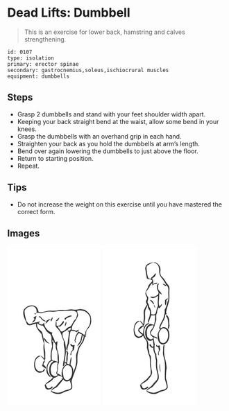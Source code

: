 # Dead Lifts: Dumbbell
> This is an exercise for lower back, hamstring and calves strengthening.

``` 
id: 0107 
type: isolation 
primary: erector spinae 
secondary: gastrocnemius,soleus,ischiocrural muscles 
equipment: dumbbells 
``` 

## Steps

 - Grasp 2 dumbbells and stand with your feet shoulder width apart.
 - Keeping your back straight bend at the waist, allow some bend in your knees.
 - Grasp the dumbbells with an overhand grip in each hand.
 - Straighten your back as you hold the dumbbells at arm’s length.
 - Bend over again lowering the dumbbells to just above the floor.
 - Return to starting position.
 - Repeat.

## Tips

 - Do not increase the weight on this exercise until you have mastered the correct form.

## Images

<svg width="216" height="275pt" viewBox="0 0 162 275" xmlns="http://www.w3.org/2000/svg"><g fill="#FFF"><path d="M0 0h162v275H0V0m28.41 110.35c-2.99 8.96 2.95 17.22 5.92 25.28 4.83 3.78 10.2-1.08 15.35-1.38.15 1.91.15 3.85.5 5.75 2.27 4.49 5.27 8.6 8.86 12.12 1.51 5.25 2.14 10.75 4.28 15.8-2.05 8.97.56 18.01.73 27.01-2.16-3.2-6-5.92-10.01-4.82-5.04 2.02-7.13 7.78-7.47 12.82-.34 5.17-.04 11.58 4.89 14.63 3.54 3.09 8.9 1.51 12.13-1.21 1.41-1.14 1.01-3.09.96-4.66-1.33 1.72-2.65 3.46-4.17 5.04-1.93-.03-3.9.3-5.79-.12-6.22-2.65-7.64-10.8-6.17-16.73.9-4.7 4.74-7.98 9.06-9.55 3.58 2.15 5.9 5.6 7.12 9.55-.54-.17-1.62-.49-2.16-.65a79.97 79.97 0 0 1-2.25 8.15c2.11 1.8 4.3 3.56 6.89 4.64-.02-3.08-2.59-5.17-4.73-7.02.77-1.79.72-4.65 3.23-4.8-.38-1.08-.76-2.17-1.13-3.24.36-.48 1.09-1.43 1.45-1.91-.67-5.04.39-10.18-.83-15.15-1.45-5.88-.4-12.06-1.91-17.94-1.35-4.52-1.27-9.42-3.37-13.71-1.89-2.43-5.03-3.63-6.64-6.33-1.93-2.34-1.51-5.56-1.85-8.38 3.08 1.66 5.98 4.4 9.76 3.94 1.65 1.71 3.23 3.53 4.25 5.69 1.9 4.18 5.56 7.23 9.39 9.58 1.21 2.6 2.38 5.33 1.8 8.27-.8 4.35.83 8.55 1.07 12.84-2.03 7.62-3.51 15.68-2.15 23.54-5.74 2.93-7.4 9.75-7.63 15.67-.81 5.66 2.38 11.62 7.5 14.13-1.7-3.78-4.81-7-5.38-11.24-1.68-6.62.85-15.02 7.72-17.56.65.46 1.31.93 1.96 1.4-4.97 2.35-6.84 8.15-7.11 13.25-.37 5.46.94 12.09 6.41 14.64-4.35 4.87-10.75 7.49-14.23 13.16.83 2.17.64 5.21 2.93 6.47 3.12 2.67 7.24.02 10.34-1.44.64-1.15.41-2.21-.71-3.18-.32.5-.94 1.5-1.26 1.99-1.3.57-2.59 1.15-3.88 1.74-.72-.19-2.17-.58-2.89-.78-.81-2.03-1.84-3.96-2.98-5.83 4.74-3.64 11.24-5.63 13.99-11.36 3.19-.48 5.92-2.24 8.26-4.37 3.06 1.23 7.5.82 7.57 5.38-.65-.08-1.96-.26-2.61-.35l1.22 1.37c-3.21 3.2-6.42 6.4-9.04 10.12-2.86 4.14-9.38 5.33-10.02 10.93 3.57 3.37 8.71 4.32 13.45 4.42 4.79.12 8.42-3.46 12.89-4.48 3.63-1.2 8.15-1.8 10.15-5.51 1.48-4.65-1.88-9.33-.46-14 2.81-9.05 6.89-17.69 9.1-26.93 1.15-4.67.14-9.49.6-14.22.23-5.41 2.02-10.59 3.83-15.64 1.89-3.39 4.55-6.29 6.36-9.73 1.31-2.92 2.15-6.03 2.83-9.15.41.13 1.22.39 1.63.51.17-3.3.14-6.64.83-9.88.91-2.78 3.52-4.42 5.01-6.84 4.37-5.6 3.8-13.39 1.97-19.85-2.03-4.32-5.97-7.46-9.86-10.07-2.58-.48-5.17-1.04-7.79-1.29-4.17.8-8.44 1.77-12.7.86-5.17-1.08-10.21 1.05-15.36.8-7.06-.81-13.97 1.92-21.05 1.31-6.18-.88-12.18 1.52-18.15 2.72-1.61.03-3.16-.54-4.74-.79-.91-3.59-2.05-7.63-5.6-9.49-6.83-4.44-15.99-.04-20.11 6.06m34.62 48.62c1.11 5.11 5.29 8.87 10.32 9.93-1.6-1.56-3.45-2.82-5.05-4.36-1.75-1.92-2.39-4.9-5.27-5.57z"/><path d="M35.3 105.94c3.75-1.56 8.65-3.27 12.18-.3 3.12 2.49 3.83 7.15 2.89 10.86 2.18-2.62 5.03-.58 7.66-.27 6.89-1.59 13.87-3.93 21.01-2.39 9.86-1.81 19.87-1.64 29.85-2.03 3.34-.64 6.85.03 9.86 1.59 3.81 2.97.91 8.08.48 11.96-4.16 2.65-5.8 7.66-8.28 11.68-1.5 3.15-5.84 2.54-7.89 5.09-2.61 2.78-5.92 5.95-10.02 5.65-1.79-2.67-3.94-5.09-5.48-7.92l.9-1.26c.34.1 1.02.3 1.35.4.24.18.71.53.95.7 2.76-2.36 5.38-4.91 7.39-7.95-.43-.8-.82-1.62-1.28-2.39-2 2.57-3.48 5.57-5.94 7.76-1.76.78-3.71 1-5.61.99-.32-2.2-.24-4.42-.22-6.63-.35-.05-1.07-.16-1.42-.22.24 3.22-1.4 7.3 1.55 9.69 4.02 3.9 7.58 8.54 8.85 14.11.61 3.22 2.56 5.93 3.61 8.98.32 3.47-.46 7.05.67 10.44 2.36 9.2.06 18.55-1.58 27.64-.49 2.02-.39 4.11-.26 6.18 2.36-1.63 2.92-4.47 2.48-7.15 1.14.91 1.99 2.12 3.14 3.02l.53.28c-7.8 3.53-9.49 13.44-8.28 21.06-2.17-2.57-5.09-4.35-8.35-5.15.93-3.74 1.75-7.55 1.36-11.43-.53-3.53 2.63-6.36 2.03-9.93-.39-4.3.21-8.71-1.06-12.9-1.25-4.82-3.05-9.72-2.53-14.77l2.4 1.2-2.1-1.43c.28-2.11.6-4.22.68-6.34-.84.38-1.67.79-2.48 1.22-2.84.51-1.75 3.2-.64 4.83.05 3.07-.25 6.34 1.42 9.09 3.45 6.37.53 13.89 2.83 20.59-2.31-.95-4.73-1.55-7.18-2.04.11-.49.31-1.47.42-1.96l-1.14 2.68c-.79-.73-2.35-2.19-3.13-2.92.12-5.66-.95-11.58 1.21-16.99 1.37-4.21.07-8.8 1.57-13-.52-.28-1.57-.86-2.09-1.15l.92-3.27c.91 2.28 2.02 4.48 3.62 6.37 1.21-6.19-4.27-10.83-5.1-16.59l1.07-1.78c-7.8-1.97-14.56-9.25-14.22-17.54-1.04 1.08-2.03 2.21-3.01 3.34-2.63.32-4.93-.59-6.77-2.46 1.03-1.01 2.05-2.03 3.03-3.09-5.98 1.91-12.24 2.66-18.12 4.86-3-.15-4.01-3.71-6.2-5.29-1.11-5.2-2.56-10.38-2.99-15.68-.33-3.66 2.78-6.16 5.46-8.04m12.03 10.29c-.43 1.69.14 2.28 1.7 1.78.44-1.67-.12-2.26-1.7-1.78m51.49 8.98c.4.94.8 1.89 1.2 2.83l2.08-2.8c3.24-1.67 6.53-3.24 10.02-4.32-4.9-2.39-9.29 1.99-13.3 4.29m-44.65-2.17l2.74.4c2.34 3.7 5.51 7.19 10.32 7.02-2.57-2.07-5.81-3.35-7.86-6.03-.95-.96-1.61-2.3-2.85-2.91-1.2-.59-1.66.88-2.35 1.52m-8.96.68c.5.64 1.52 1.91 2.03 2.55-1.5 2.12-3.12 4.16-4.51 6.35 5.76-1.02 6.5-7.18 7.72-11.8-1.78.9-3.53 1.87-5.24 2.9m32.73-1.05c-.8 1.44-1.52 2.92-2.23 4.41-2.59-1.54-4.94.57-7.2 1.64a21.58 21.58 0 0 0-2.5 5.27c3.84-1.31 4.94-6.04 9.05-6.98l.32 3.73c1.96-2.16 3.46-5.12 2.56-8.07m5.41 7.53c3.7.22 5.9-3.29 6.66-6.45-2.66 1.65-4.66 4.09-6.66 6.45m18.5.47c-1.27 2.65-2.83 5.46-1.9 8.49 1.07-2.7 3.2-5.48 1.9-8.49z"/><path d="M120.75 111.97c4.62-1.5 9.43-.39 13.83 1.18 4.59 3.18 9.31 7.83 8.96 13.89-.26 4.42-.32 9.51-3.51 12.96-2.11 2.43-3.32 5.47-4.81 8.29-.56 2.33-.2 4.8-.31 7.18l-.83.09c-.03-.89-.07-2.66-.09-3.55l-1.28 1.72c-2.68-3.06-6.75-4.12-10.19-6.04.4-1.13.82-2.24 1.24-3.35-1.7.88-3.4 1.75-5.14 2.55-1.89-1.89-4.61-1.62-7.03-2.11-.92-9.69 8.84-15.98 10.66-25.01.2-2.7-1.65-5.11-1.5-7.8z"/><path d="M106.17 142.52l3.19-1.2c.21.51.63 1.54.85 2.05-.85.97-1.54 2.1-2.5 2.96-1.18.01-2.34-.16-3.51-.12.01 1.12.87 1.77 2.56 1.96-.29 6.63-1.89 13.11-2.3 19.74-.85 4.23-4.42 9.38-.46 13.09-.31-4.82 1.45-9.23 3.12-13.61.1-6.92.34-14.04 2.56-20.67 3.61-.31 7.3-.23 10.08 2.38.67-.5 2-1.52 2.66-2.02.04 2.22-1.54 3.82-2.59 5.6-2.17 3.57-2.87 7.76-3.67 11.8.43-.2 1.3-.59 1.73-.79.96-4.77 1.85-10.08 6.03-13.2 1.65.89 3.37 1.68 5.1 2.4-.93 3.86-1.6 7.8-2.75 11.6-1.89 2.92-4.29 5.56-5.39 8.94 2.74-2.2 4.72-5.12 6.99-7.76.91-4.05 1.85-8.09 2.81-12.13 2.31 2.65 1.25 6.23-.16 9-1.11 3.79-3.62 6.86-5.94 9.97-2.52 3.43-2.63 7.87-4.41 11.64-2.45 5.76-.14 12.03-1.24 17.98-.42 5.96-3.25 11.36-4.47 17.16 0-5.11-1.11-10.51-5.19-13.97.3-4.6 2.65-9.36 1.13-13.9-1.6 4.34-1.72 9.03-2.71 13.52-.93-.28-2.78-.83-3.71-1.1-1.27-1.64-.26-3.64.1-5.41.94-3.62-.29-7.45 1.05-11.02.84-1.81-.48-3.49-1.08-5.13l1.09-.13c-.83-.21-2.47-.62-3.29-.82.36 1.24 1.09 3.72 1.45 4.96-1.57 4.84-.89 9.97-1.07 14.96-1.02-.29-2.03-.6-3.03-.93.46-6.84 2.3-13.5 2.44-20.37.22-4.68-1.32-9.18-1.81-13.79-2.16-5.15-5.35-10.35-4.11-16.21 3.5-1.49 6.08-4.46 9.66-5.73.2-.42.59-1.27.79-1.7m10.77 22.37c-.54 1.63 0 2.19 1.62 1.67.52-1.64-.02-2.19-1.62-1.67m-7.8 4.61c-.55 2.79 2.07 3.75 4.01 4.94-.22 1.96-.31 3.94-.32 5.92-.35.23-1.05.7-1.4.94-1.59 2.21-2.36 4.79-2.22 7.52.36-.16 1.09-.49 1.45-.65-.48-2.82.72-5.36 2.81-7.19 3.4-1.83 1.79-6.64 3.14-9.76-2.17.03-5.23 1.53-5.71-1.64l-1.76-.08zM77.99 203.97c2.11-1.99 5.02-2.86 7.82-3.33l1.36 1.24c-1.21 4.31-.74 8.78-.86 13.18-.64 1.61-1.25 3.24-1.85 4.87a18.6 18.6 0 0 1 2.57 3.69c-1.38.63-2.75 1.28-4.19 1.77-2.66.11-4.52-2.17-6.43-3.69-1.59-5.74-2.4-12.76 1.58-17.73z"/><path d="M103.17 206.09c4.42-.3 8.28 3.59 8.62 7.87 1.02 5.5.13 11.87-3.92 15.99-2.28 2.55-6.62 2.58-8.85-.05-2.17-2.8-2.12-6.57-2.78-9.89-1.35-5.39 1.84-11.75 6.93-13.92z"/><path d="M87.82 241.95c2.82-3.94 6.51-7.2 8.97-11.41 1.45 1.97 3.64 3.92 6.27 3.75 2.79-.02 5.16-1.67 7.4-3.15-.75.71-1.51 1.41-2.27 2.11 1.14 4.04 3.51 8.33 2.07 12.57-3.52 3.62-9 2.81-13.13 5.24-2.81 1.56-5.95 2.52-9.13 2.91-4.13-.23-8.15-1.49-11.83-3.34 3.01-4.08 8.72-4.55 11.65-8.68z"/></g><g fill="#333"><path d="M28.41 110.35c4.12-6.1 13.28-10.5 20.11-6.06 3.55 1.86 4.69 5.9 5.6 9.49 1.58.25 3.13.82 4.74.79 5.97-1.2 11.97-3.6 18.15-2.72 7.08.61 13.99-2.12 21.05-1.31 5.15.25 10.19-1.88 15.36-.8 4.26.91 8.53-.06 12.7-.86 2.62.25 5.21.81 7.79 1.29 3.89 2.61 7.83 5.75 9.86 10.07 1.83 6.46 2.4 14.25-1.97 19.85-1.49 2.42-4.1 4.06-5.01 6.84-.69 3.24-.66 6.58-.83 9.88-.41-.12-1.22-.38-1.63-.51-.68 3.12-1.52 6.23-2.83 9.15-1.81 3.44-4.47 6.34-6.36 9.73-1.81 5.05-3.6 10.23-3.83 15.64-.46 4.73.55 9.55-.6 14.22-2.21 9.24-6.29 17.88-9.1 26.93-1.42 4.67 1.94 9.35.46 14-2 3.71-6.52 4.31-10.15 5.51-4.47 1.02-8.1 4.6-12.89 4.48-4.74-.1-9.88-1.05-13.45-4.42.64-5.6 7.16-6.79 10.02-10.93 2.62-3.72 5.83-6.92 9.04-10.12l-1.22-1.37c.65.09 1.96.27 2.61.35-.07-4.56-4.51-4.15-7.57-5.38-2.34 2.13-5.07 3.89-8.26 4.37-2.75 5.73-9.25 7.72-13.99 11.36 1.14 1.87 2.17 3.8 2.98 5.83.72.2 2.17.59 2.89.78 1.29-.59 2.58-1.17 3.88-1.74.32-.49.94-1.49 1.26-1.99 1.12.97 1.35 2.03.71 3.18-3.1 1.46-7.22 4.11-10.34 1.44-2.29-1.26-2.1-4.3-2.93-6.47 3.48-5.67 9.88-8.29 14.23-13.16-5.47-2.55-6.78-9.18-6.41-14.64.27-5.1 2.14-10.9 7.11-13.25-.65-.47-1.31-.94-1.96-1.4-6.87 2.54-9.4 10.94-7.72 17.56.57 4.24 3.68 7.46 5.38 11.24-5.12-2.51-8.31-8.47-7.5-14.13.23-5.92 1.89-12.74 7.63-15.67-1.36-7.86.12-15.92 2.15-23.54-.24-4.29-1.87-8.49-1.07-12.84.58-2.94-.59-5.67-1.8-8.27-3.83-2.35-7.49-5.4-9.39-9.58-1.02-2.16-2.6-3.98-4.25-5.69-3.78.46-6.68-2.28-9.76-3.94.34 2.82-.08 6.04 1.85 8.38 1.61 2.7 4.75 3.9 6.64 6.33 2.1 4.29 2.02 9.19 3.37 13.71 1.51 5.88.46 12.06 1.91 17.94 1.22 4.97.16 10.11.83 15.15-.36.48-1.09 1.43-1.45 1.91.37 1.07.75 2.16 1.13 3.24-2.51.15-2.46 3.01-3.23 4.8 2.14 1.85 4.71 3.94 4.73 7.02-2.59-1.08-4.78-2.84-6.89-4.64.89-2.68 1.65-5.4 2.25-8.15.54.16 1.62.48 2.16.65-1.22-3.95-3.54-7.4-7.12-9.55-4.32 1.57-8.16 4.85-9.06 9.55-1.47 5.93-.05 14.08 6.17 16.73 1.89.42 3.86.09 5.79.12 1.52-1.58 2.84-3.32 4.17-5.04.05 1.57.45 3.52-.96 4.66-3.23 2.72-8.59 4.3-12.13 1.21-4.93-3.05-5.23-9.46-4.89-14.63.34-5.04 2.43-10.8 7.47-12.82 4.01-1.1 7.85 1.62 10.01 4.82-.17-9-2.78-18.04-.73-27.01-2.14-5.05-2.77-10.55-4.28-15.8A46.173 46.173 0 0 1 50.18 140c-.35-1.9-.35-3.84-.5-5.75-5.15.3-10.52 5.16-15.35 1.38-2.97-8.06-8.91-16.32-5.92-25.28m6.89-4.41c-2.68 1.88-5.79 4.38-5.46 8.04.43 5.3 1.88 10.48 2.99 15.68 2.19 1.58 3.2 5.14 6.2 5.29 5.88-2.2 12.14-2.95 18.12-4.86-.98 1.06-2 2.08-3.03 3.09 1.84 1.87 4.14 2.78 6.77 2.46.98-1.13 1.97-2.26 3.01-3.34-.34 8.29 6.42 15.57 14.22 17.54l-1.07 1.78c.83 5.76 6.31 10.4 5.1 16.59-1.6-1.89-2.71-4.09-3.62-6.37l-.92 3.27c.52.29 1.57.87 2.09 1.15-1.5 4.2-.2 8.79-1.57 13-2.16 5.41-1.09 11.33-1.21 16.99.78.73 2.34 2.19 3.13 2.92l1.14-2.68c-.11.49-.31 1.47-.42 1.96 2.45.49 4.87 1.09 7.18 2.04-2.3-6.7.62-14.22-2.83-20.59-1.67-2.75-1.37-6.02-1.42-9.09-1.11-1.63-2.2-4.32.64-4.83.81-.43 1.64-.84 2.48-1.22-.08 2.12-.4 4.23-.68 6.34l2.1 1.43-2.4-1.2c-.52 5.05 1.28 9.95 2.53 14.77 1.27 4.19.67 8.6 1.06 12.9.6 3.57-2.56 6.4-2.03 9.93.39 3.88-.43 7.69-1.36 11.43 3.26.8 6.18 2.58 8.35 5.15-1.21-7.62.48-17.53 8.28-21.06l-.53-.28c-1.15-.9-2-2.11-3.14-3.02.44 2.68-.12 5.52-2.48 7.15-.13-2.07-.23-4.16.26-6.18 1.64-9.09 3.94-18.44 1.58-27.64-1.13-3.39-.35-6.97-.67-10.44-1.05-3.05-3-5.76-3.61-8.98-1.27-5.57-4.83-10.21-8.85-14.11-2.95-2.39-1.31-6.47-1.55-9.69.35.06 1.07.17 1.42.22-.02 2.21-.1 4.43.22 6.63 1.9.01 3.85-.21 5.61-.99 2.46-2.19 3.94-5.19 5.94-7.76.46.77.85 1.59 1.28 2.39-2.01 3.04-4.63 5.59-7.39 7.95-.24-.17-.71-.52-.95-.7-.33-.1-1.01-.3-1.35-.4l-.9 1.26c1.54 2.83 3.69 5.25 5.48 7.92 4.1.3 7.41-2.87 10.02-5.65 2.05-2.55 6.39-1.94 7.89-5.09 2.48-4.02 4.12-9.03 8.28-11.68.43-3.88 3.33-8.99-.48-11.96-3.01-1.56-6.52-2.23-9.86-1.59-9.98.39-19.99.22-29.85 2.03-7.14-1.54-14.12.8-21.01 2.39-2.63-.31-5.48-2.35-7.66.27.94-3.71.23-8.37-2.89-10.86-3.53-2.97-8.43-1.26-12.18.3m85.45 6.03c-.15 2.69 1.7 5.1 1.5 7.8-1.82 9.03-11.58 15.32-10.66 25.01 2.42.49 5.14.22 7.03 2.11 1.74-.8 3.44-1.67 5.14-2.55-.42 1.11-.84 2.22-1.24 3.35 3.44 1.92 7.51 2.98 10.19 6.04l1.28-1.72c.02.89.06 2.66.09 3.55l.83-.09c.11-2.38-.25-4.85.31-7.18 1.49-2.82 2.7-5.86 4.81-8.29 3.19-3.45 3.25-8.54 3.51-12.96.35-6.06-4.37-10.71-8.96-13.89-4.4-1.57-9.21-2.68-13.83-1.18m-14.58 30.55c-.2.43-.59 1.28-.79 1.7-3.58 1.27-6.16 4.24-9.66 5.73-1.24 5.86 1.95 11.06 4.11 16.21.49 4.61 2.03 9.11 1.81 13.79-.14 6.87-1.98 13.53-2.44 20.37 1 .33 2.01.64 3.03.93.18-4.99-.5-10.12 1.07-14.96-.36-1.24-1.09-3.72-1.45-4.96.82.2 2.46.61 3.29.82l-1.09.13c.6 1.64 1.92 3.32 1.08 5.13-1.34 3.57-.11 7.4-1.05 11.02-.36 1.77-1.37 3.77-.1 5.41.93.27 2.78.82 3.71 1.1.99-4.49 1.11-9.18 2.71-13.52 1.52 4.54-.83 9.3-1.13 13.9 4.08 3.46 5.19 8.86 5.19 13.97 1.22-5.8 4.05-11.2 4.47-17.16 1.1-5.95-1.21-12.22 1.24-17.98 1.78-3.77 1.89-8.21 4.41-11.64 2.32-3.11 4.83-6.18 5.94-9.97 1.41-2.77 2.47-6.35.16-9-.96 4.04-1.9 8.08-2.81 12.13-2.27 2.64-4.25 5.56-6.99 7.76 1.1-3.38 3.5-6.02 5.39-8.94 1.15-3.8 1.82-7.74 2.75-11.6-1.73-.72-3.45-1.51-5.1-2.4-4.18 3.12-5.07 8.43-6.03 13.2-.43.2-1.3.59-1.73.79.8-4.04 1.5-8.23 3.67-11.8 1.05-1.78 2.63-3.38 2.59-5.6-.66.5-1.99 1.52-2.66 2.02-2.78-2.61-6.47-2.69-10.08-2.38-2.22 6.63-2.46 13.75-2.56 20.67-1.67 4.38-3.43 8.79-3.12 13.61-3.96-3.71-.39-8.86.46-13.09.41-6.63 2.01-13.11 2.3-19.74-1.69-.19-2.55-.84-2.56-1.96 1.17-.04 2.33.13 3.51.12.96-.86 1.65-1.99 2.5-2.96-.22-.51-.64-1.54-.85-2.05l-3.19 1.2m-28.18 61.45c-3.98 4.97-3.17 11.99-1.58 17.73 1.91 1.52 3.77 3.8 6.43 3.69 1.44-.49 2.81-1.14 4.19-1.77a18.6 18.6 0 0 0-2.57-3.69c.6-1.63 1.21-3.26 1.85-4.87.12-4.4-.35-8.87.86-13.18l-1.36-1.24c-2.8.47-5.71 1.34-7.82 3.33m25.18 2.12c-5.09 2.17-8.28 8.53-6.93 13.92.66 3.32.61 7.09 2.78 9.89 2.23 2.63 6.57 2.6 8.85.05 4.05-4.12 4.94-10.49 3.92-15.99-.34-4.28-4.2-8.17-8.62-7.87m-15.35 35.86c-2.93 4.13-8.64 4.6-11.65 8.68 3.68 1.85 7.7 3.11 11.83 3.34 3.18-.39 6.32-1.35 9.13-2.91 4.13-2.43 9.61-1.62 13.13-5.24 1.44-4.24-.93-8.53-2.07-12.57.76-.7 1.52-1.4 2.27-2.11-2.24 1.48-4.61 3.13-7.4 3.15-2.63.17-4.82-1.78-6.27-3.75-2.46 4.21-6.15 7.47-8.97 11.41z"/><path d="M47.33 116.23c1.58-.48 2.14.11 1.7 1.78-1.56.5-2.13-.09-1.7-1.78zM98.82 125.21c4.01-2.3 8.4-6.68 13.3-4.29-3.49 1.08-6.78 2.65-10.02 4.32l-2.08 2.8c-.4-.94-.8-1.89-1.2-2.83zM54.17 123.04c.69-.64 1.15-2.11 2.35-1.52 1.24.61 1.9 1.95 2.85 2.91 2.05 2.68 5.29 3.96 7.86 6.03-4.81.17-7.98-3.32-10.32-7.02l-2.74-.4zM45.21 123.72c1.71-1.03 3.46-2 5.24-2.9-1.22 4.62-1.96 10.78-7.72 11.8 1.39-2.19 3.01-4.23 4.51-6.35-.51-.64-1.53-1.91-2.03-2.55zM77.94 122.67c.9 2.95-.6 5.91-2.56 8.07l-.32-3.73c-4.11.94-5.21 5.67-9.05 6.98a21.58 21.58 0 0 1 2.5-5.27c2.26-1.07 4.61-3.18 7.2-1.64.71-1.49 1.43-2.97 2.23-4.41zM83.35 130.2c2-2.36 4-4.8 6.66-6.45-.76 3.16-2.96 6.67-6.66 6.45zM101.85 130.67c1.3 3.01-.83 5.79-1.9 8.49-.93-3.03.63-5.84 1.9-8.49zM63.03 158.97c2.88.67 3.52 3.65 5.27 5.57 1.6 1.54 3.45 2.8 5.05 4.36-5.03-1.06-9.21-4.82-10.32-9.93zM116.94 164.89c1.6-.52 2.14.03 1.62 1.67-1.62.52-2.16-.04-1.62-1.67zM109.14 169.5l1.76.08c.48 3.17 3.54 1.67 5.71 1.64-1.35 3.12.26 7.93-3.14 9.76-2.09 1.83-3.29 4.37-2.81 7.19-.36.16-1.09.49-1.45.65-.14-2.73.63-5.31 2.22-7.52.35-.24 1.05-.71 1.4-.94.01-1.98.1-3.96.32-5.92-1.94-1.19-4.56-2.15-4.01-4.94z"/></g></svg>
<svg width="216" height="275pt" viewBox="0 0 162 275" xmlns="http://www.w3.org/2000/svg"><g fill="#FFF"><path d="M0 0h162v275H0V0m77.38 31.32c-3.14 1.99-4.47 6.2-3.52 9.72.94 4.9 1.46 9.87 2.52 14.75.85.54 1.7 1.08 2.55 1.61 2.71-.84 5.09.35 6.94 2.31-1.56 4.11-6.29 5.99-7.18 10.39-1.07 3.8-4.2 6.75-4.53 10.81-1.59 4.31 4.54 7.69 1.74 11.88-1.9 2.71-.62 5.88.72 8.49-2.48 2.83-3.77 6.45-5.28 9.84-1.22 4.83.4 9.83-.23 14.73-.42 3.14-.8 6.28-.9 9.45-1.56-2.24-3.03-5.05-6.04-5.48-3.64-1.3-6.72 2-8.28 4.9-2.65 5.62-2.97 12.29-1.3 18.25.94 3.41 4.33 5.1 7.29 6.48 3-.86 5.94-2.06 8.14-4.37.97 2.27 2.01 4.57 3.72 6.4 3.9 3.72 2.81 9.66 2.63 14.48 1.32 4.84 2.15 9.87 4.27 14.47 1.86 5.73.37 11.87 1.46 17.71 1.04 4.5 1.31 9.2.77 13.78-1.02 2.45-3.39 4.05-4.9 6.2-3.73 4.99-10.06 7.16-13.32 12.58.65 2.07.64 4.64 2.31 6.2 3.6 3.49 8.8.35 12.16-2.01-1.2-1.92-2.43-1.86-3.43-.2-1.18.58-2.37 1.15-3.56 1.72-.73-.19-2.18-.56-2.9-.75-.82-2.03-1.86-3.96-2.99-5.82 4.73-3.48 10.66-5.65 13.9-10.83 3.17-3.3 6.07-7.74 5-12.53-1.05-3.45-1.19-7.07-1.77-10.6-.87-5.19.6-10.43-.36-15.61-1.05-1.63-2.55-3.2-2.41-5.28.28-4.14-2.44-7.83-1.69-11.98.83-3.3-.66-6.41-1.49-9.53-6.3-6.2-7.82-16.64-3.3-24.26 1.47-2.72 4.73-3.6 6.49-6.06-8.99.76-10.72 11.49-10.6 18.72a15.512 15.512 0 0 1-7.22-6.96c2.28-1.88 4.53-3.8 6.64-5.87.43.25 1.29.75 1.72.99-.16-.49-.46-1.48-.61-1.97 1.04-1.12 1.56-2.53 1.56-4.05.33-3.69 1.47-7.29 1.25-11.02.07-3.96-.6-8.03.39-11.91 1.41-3.1 2.68-6.27 3.84-9.48.07 3.77 1.3 7.38 3.83 10.19.9 4.71-.17 9.29-1.79 13.7-1.27 2.5-1.42 5.3-1.15 8.05 2.13-2.89 2.39-6.81 4.15-10 .37-1.16.75-2.31 1.13-3.46 2.35.02 4.71-.03 7.04-.44-.4 5.6-.39 11.26-2.07 16.69-2.25-.88-4.61-1.43-6.95-1.96-2 1.75-4.36 3.24-5.74 5.58-2.67 4.49-3.07 10.04-2.2 15.1.64 3.88 2.98 7.94 7.06 8.89 2.16.65 4.08-.66 5.93-1.55.34 3.53.97 7.03 1.16 10.58-.71.5-1.42 1-2.13 1.51-1.42-1.66-2.62-3.49-3.92-5.24-2.94 2.79 1.1 5.23 3.22 6.83l2.36-.52c-.37 4.25 1.1 8.39 3.1 12.07.24 3.5.62 6.98 1.67 10.36-.36 6.4-.53 12.98 1.41 19.17 1.1 4.44 2.31 9.46.21 13.79-2.32 3.01-5.39 5.39-7.5 8.6-2.65 3.92-7.17 5.85-10.36 9.26l-.04 3.06c5.84 4.77 14.96 5.6 21.38 1.4 4.76-2.89 12.3-2.06 14.88-7.83.47-5.56-1.23-11.22-2.96-16.46-.01-6.03.22-12.04 1.32-17.98-.47-6.16-1.53-12.33-3.29-18.27-1.64-7.08-1.5-14.48-.47-21.6-.31-.09-.94-.28-1.25-.37-1.76 3.86-.86 8.16-1.37 12.24-.81 5.53 2.32 10.56 2.78 15.97 1.67 10.25-.16 20.62.56 30.92.56 5.13 3.84 9.84 3 15.14-2.61 4.28-8.44 3.5-12.46 5.51-3.13 1.73-6.54 3-10.1 3.42-4.05-.23-7.99-1.48-11.64-3.23 2.7-4.33 8.61-4.58 11.45-8.77 2.2-3.15 5.05-5.77 7.31-8.87 3.59-4.65 1.13-10.73.51-15.94-1.86-6-1.86-12.39-1.43-18.6-.17-3.92-2.05-7.63-1.46-11.62-4.06-4.72-3.36-11.3-2.73-17.03-.74-4.01-2.37-7.85-1.72-12.03 2.11.89 4.22 1.78 6.39 2.51-.64-1.34-1.5-2.65-3.01-3.05-3.45-1.34-7.25-2.93-8.94-6.48 2.04-5 6.45-8.88 7.23-14.47 1-3.07 1.96-6.16 2.75-9.28-.17-3.98-.88-8.21 1.38-11.8-.27-3.17.74-6.13 2.32-8.83.48.3 1.43.89 1.91 1.18 1.37-2.36 4.78-4.75 3.84-7.71-1.27 1.47-2.35 3.08-3.5 4.65-2.26-3.41-1.91-7.59-1.41-11.44.6-4.04.06-8.17.92-12.19 1.36 1.08 2.72 2.16 4.14 3.16-.75-2.49-2.36-4.52-4.16-6.32-3.53-3.46-2.96-9.25-.73-13.25-4.37.98-3.7 6.2-3.33 9.58.4 2.69 3.3 4.94 2.3 7.73-.34 2.34-2.74 3.18-4.43 4.41-2.92 2.35-6.81.96-10.22 1.48 1.32.83 2.6 1.75 4.06 2.33 3.76.18 6.81-2.42 9.89-4.18.28 5.1-1.09 10.16-.28 15.24.45 2.1-.72 4.02-1.34 5.95-1.49 3.39-1.12 7.45-3.52 10.46-1.91 1.56-4.42.6-6.61.47-.29-4.53-.46-9.23-3.58-12.85-.09-2.8-1.4-5.3-2.88-7.61.22-3.09 1.75-6.16 1.12-9.25-2.15-2.59-3.67-5.74-3.56-9.18 2.5-3.59 5.39-7 7.09-11.08.62-1.49 2.1-2.34 3.15-3.48.92 1.14.57 2.46.08 3.71.93-.7 1.87-1.39 2.8-2.07 2.19-.61 5.77-.03 6.33-2.94-2.71.58-5.41 1.26-7.98 2.29.67-2.71 1.67-5.84-.65-8.07-.02-.85-.03-1.7-.03-2.55 3.82-.58 5.92-4.16 6.02-7.77l-1.28.32c-1.72 2.72-3.84 5.13-6.6 6.84.07.53.22 1.58.29 2.1-1.71-.07-3.4-.26-5.07-.57-2.15-4.43-2.48-9.48-3.18-14.29-.21-2.84-1-6.69 1.89-8.48 3.23-1.84 6.34-4.22 10.06-4.93 2.72.94 5.53 2.22 7.41 4.49 1.57 2.99 2.5 6.43 2.34 9.83-.5 5.07 1.69 10.15 5.09 13.83 2.68 3.01 4.2 6.78 6.67 9.93-.44.28-.88.55-1.32.82-1.14-1.48-3.08-1.56-4.75-1.89 1.82 1.96 4.28 3.09 6.48 4.53-.02-.75-.06-2.25-.09-3.01 3.15 2.82 4.25 7.31 3.71 11.39-.73 5.51 1.28 11.27-.8 16.6-2.09 5.08-2.15 10.95-5.76 15.37.98 4.94-.71 9.99-2 14.74-2.62 5.99-6.78 11.45-7.4 18.19.56-.08 1.69-.24 2.25-.31-1.99 2.71-3.66 5.7-4.19 9.06-.35-.02-1.07-.07-1.42-.1.27.26.82.79 1.09 1.06-.77 5.6-.23 12.61 4.73 16.23 3.63 2.99 8.79.59 11.5-2.5 4.54-6.26 4.93-14.93 1.83-21.92-2.85-3.83-8.89-6.29-12.6-2.12-.38-.56-.74-1.12-1.1-1.69 1.85-7.34 8.05-12.97 8.38-20.81l.06-.86c.72-.75 1.68-.97 2.88-.67-.36-.91-1.08-2.72-1.45-3.63 1.23-7.01 3.98-13.65 5.33-20.63 1.11-6-.24-12.09.5-18.11.51-3.66-.46-7.58-3.16-10.2-3.73-3.8-5.36-9.28-9.67-12.52-2.71-2.53-3.42-6.62-2.79-10.15 1.26-6.46-3.04-13.48-9.4-15.16-4.51-.14-9.12.96-12.95 3.37m30.49 61.92c-.09 3.14-.52 6.39.5 9.42 1.73-2.64 1.86-5.75 1.69-8.8 1.15-1.19 2.61-2.22 3.03-3.93-1.91.83-3.61 2.02-5.22 3.31m-26.8.35c3.62 1.51 4.58 5.71 7.88 7.58-.75-3.59-3.51-8.66-7.88-7.58m7.27 8.82c.74 1.81 1.32 3.75 2.72 5.19-.43-1.86-1.06-3.67-1.64-5.49-.27.07-.81.23-1.08.3m21.02 18.61c1.51 1.94 2.9 4.04 3.17 6.55.62 4.67 1.53 9.54.07 14.15.42.75.85 1.49 1.29 2.23.57-2.05 1.17-4.1 1.82-6.13-.72-2.88-.72-5.85-.7-8.79.12-3.73-1.75-7.17-4.1-9.93-.52.64-1.03 1.28-1.55 1.92m-16.94 52.4c1.22.73 2.53 1.3 3.82 1.91.32 1.73.69 3.45 1.11 5.17-1.4 2.86-2.46 6.05-.48 8.97.75-1.8-.25-3.68.09-5.51.6-1.56 1.59-2.92 2.5-4.31-.29-1.97-.61-3.92-.95-5.88.29-.29.86-.88 1.15-1.18-.62-.14-1.86-.43-2.49-.57-.52.26-1.55.79-2.07 1.06-.81-.91-1.62-1.81-2.44-2.7-.14 1.01-.22 2.02-.24 3.04m7.9 44.73c-1.02-5.18-1.11-10.44-1.68-15.65-.75 5.22-.99 10.88 1.68 15.65z"/><path d="M55.09 147c-.99-6.76 2.01-14.71 8.97-16.99a25.89 25.89 0 0 1 5.79 7.36c-3.49-.08-5.04 3.3-7.67 4.92-.32 1.51-.6 3.04-.9 4.56 2.24 2.55 4.55 5.08 7.55 6.77-2.24 2.44-6.26 4.29-9.2 1.94-3.09-1.77-3.75-5.4-4.54-8.56zM78.96 140.04c2.12-2.03 5.08-2.97 7.95-3.25 1.67.32.92 2.44.33 3.38-1.76 3.65-6.08 6.44-5.32 10.95.63 3.45 4.02 5.37 6.14 7.87-1.32.82-2.54 1.82-3.99 2.39-2.83.2-4.81-2.18-6.73-3.87-1.45-5.69-2.28-12.54 1.62-17.47zM104.16 142.11c4.44-.29 8.32 3.7 8.62 8.01.95 5.81.02 12.84-4.95 16.63-2.89 2.34-7.52.8-8.81-2.57-1.33-3.58-1.59-7.46-2.13-11.21.42-4.43 3.04-9.12 7.27-10.86z"/></g><g fill="#333"><path d="M77.38 31.32c3.83-2.41 8.44-3.51 12.95-3.37 6.36 1.68 10.66 8.7 9.4 15.16-.63 3.53.08 7.62 2.79 10.15 4.31 3.24 5.94 8.72 9.67 12.52 2.7 2.62 3.67 6.54 3.16 10.2-.74 6.02.61 12.11-.5 18.11-1.35 6.98-4.1 13.62-5.33 20.63.37.91 1.09 2.72 1.45 3.63-1.2-.3-2.16-.08-2.88.67l-.06.86c-.33 7.84-6.53 13.47-8.38 20.81.36.57.72 1.13 1.1 1.69 3.71-4.17 9.75-1.71 12.6 2.12 3.1 6.99 2.71 15.66-1.83 21.92-2.71 3.09-7.87 5.49-11.5 2.5-4.96-3.62-5.5-10.63-4.73-16.23-.27-.27-.82-.8-1.09-1.06.35.03 1.07.08 1.42.1.53-3.36 2.2-6.35 4.19-9.06-.56.07-1.69.23-2.25.31.62-6.74 4.78-12.2 7.4-18.19 1.29-4.75 2.98-9.8 2-14.74 3.61-4.42 3.67-10.29 5.76-15.37 2.08-5.33.07-11.09.8-16.6.54-4.08-.56-8.57-3.71-11.39.03.76.07 2.26.09 3.01-2.2-1.44-4.66-2.57-6.48-4.53 1.67.33 3.61.41 4.75 1.89.44-.27.88-.54 1.32-.82-2.47-3.15-3.99-6.92-6.67-9.93-3.4-3.68-5.59-8.76-5.09-13.83.16-3.4-.77-6.84-2.34-9.83-1.88-2.27-4.69-3.55-7.41-4.49-3.72.71-6.83 3.09-10.06 4.93-2.89 1.79-2.1 5.64-1.89 8.48.7 4.81 1.03 9.86 3.18 14.29 1.67.31 3.36.5 5.07.57-.07-.52-.22-1.57-.29-2.1 2.76-1.71 4.88-4.12 6.6-6.84l1.28-.32c-.1 3.61-2.2 7.19-6.02 7.77 0 .85.01 1.7.03 2.55 2.32 2.23 1.32 5.36.65 8.07 2.57-1.03 5.27-1.71 7.98-2.29-.56 2.91-4.14 2.33-6.33 2.94-.93.68-1.87 1.37-2.8 2.07.49-1.25.84-2.57-.08-3.71-1.05 1.14-2.53 1.99-3.15 3.48-1.7 4.08-4.59 7.49-7.09 11.08-.11 3.44 1.41 6.59 3.56 9.18.63 3.09-.9 6.16-1.12 9.25 1.48 2.31 2.79 4.81 2.88 7.61 3.12 3.62 3.29 8.32 3.58 12.85 2.19.13 4.7 1.09 6.61-.47 2.4-3.01 2.03-7.07 3.52-10.46.62-1.93 1.79-3.85 1.34-5.95-.81-5.08.56-10.14.28-15.24-3.08 1.76-6.13 4.36-9.89 4.18-1.46-.58-2.74-1.5-4.06-2.33 3.41-.52 7.3.87 10.22-1.48 1.69-1.23 4.09-2.07 4.43-4.41 1-2.79-1.9-5.04-2.3-7.73-.37-3.38-1.04-8.6 3.33-9.58-2.23 4-2.8 9.79.73 13.25 1.8 1.8 3.41 3.83 4.16 6.32-1.42-1-2.78-2.08-4.14-3.16-.86 4.02-.32 8.15-.92 12.19-.5 3.85-.85 8.03 1.41 11.44 1.15-1.57 2.23-3.18 3.5-4.65.94 2.96-2.47 5.35-3.84 7.71-.48-.29-1.43-.88-1.91-1.18-1.58 2.7-2.59 5.66-2.32 8.83-2.26 3.59-1.55 7.82-1.38 11.8-.79 3.12-1.75 6.21-2.75 9.28-.78 5.59-5.19 9.47-7.23 14.47 1.69 3.55 5.49 5.14 8.94 6.48 1.51.4 2.37 1.71 3.01 3.05-2.17-.73-4.28-1.62-6.39-2.51-.65 4.18.98 8.02 1.72 12.03-.63 5.73-1.33 12.31 2.73 17.03-.59 3.99 1.29 7.7 1.46 11.62-.43 6.21-.43 12.6 1.43 18.6.62 5.21 3.08 11.29-.51 15.94-2.26 3.1-5.11 5.72-7.31 8.87-2.84 4.19-8.75 4.44-11.45 8.77 3.65 1.75 7.59 3 11.64 3.23 3.56-.42 6.97-1.69 10.1-3.42 4.02-2.01 9.85-1.23 12.46-5.51.84-5.3-2.44-10.01-3-15.14-.72-10.3 1.11-20.67-.56-30.92-.46-5.41-3.59-10.44-2.78-15.97.51-4.08-.39-8.38 1.37-12.24.31.09.94.28 1.25.37-1.03 7.12-1.17 14.52.47 21.6 1.76 5.94 2.82 12.11 3.29 18.27-1.1 5.94-1.33 11.95-1.32 17.98 1.73 5.24 3.43 10.9 2.96 16.46-2.58 5.77-10.12 4.94-14.88 7.83-6.42 4.2-15.54 3.37-21.38-1.4l.04-3.06c3.19-3.41 7.71-5.34 10.36-9.26 2.11-3.21 5.18-5.59 7.5-8.6 2.1-4.33.89-9.35-.21-13.79-1.94-6.19-1.77-12.77-1.41-19.17-1.05-3.38-1.43-6.86-1.67-10.36-2-3.68-3.47-7.82-3.1-12.07l-2.36.52c-2.12-1.6-6.16-4.04-3.22-6.83 1.3 1.75 2.5 3.58 3.92 5.24.71-.51 1.42-1.01 2.13-1.51-.19-3.55-.82-7.05-1.16-10.58-1.85.89-3.77 2.2-5.93 1.55-4.08-.95-6.42-5.01-7.06-8.89-.87-5.06-.47-10.61 2.2-15.1 1.38-2.34 3.74-3.83 5.74-5.58 2.34.53 4.7 1.08 6.95 1.96 1.68-5.43 1.67-11.09 2.07-16.69-2.33.41-4.69.46-7.04.44-.38 1.15-.76 2.3-1.13 3.46-1.76 3.19-2.02 7.11-4.15 10-.27-2.75-.12-5.55 1.15-8.05 1.62-4.41 2.69-8.99 1.79-13.7-2.53-2.81-3.76-6.42-3.83-10.19-1.16 3.21-2.43 6.38-3.84 9.48-.99 3.88-.32 7.95-.39 11.91.22 3.73-.92 7.33-1.25 11.02 0 1.52-.52 2.93-1.56 4.05.15.49.45 1.48.61 1.97-.43-.24-1.29-.74-1.72-.99-2.11 2.07-4.36 3.99-6.64 5.87 1.58 3.07 4.1 5.49 7.22 6.96-.12-7.23 1.61-17.96 10.6-18.72-1.76 2.46-5.02 3.34-6.49 6.06-4.52 7.62-3 18.06 3.3 24.26.83 3.12 2.32 6.23 1.49 9.53-.75 4.15 1.97 7.84 1.69 11.98-.14 2.08 1.36 3.65 2.41 5.28.96 5.18-.51 10.42.36 15.61.58 3.53.72 7.15 1.77 10.6 1.07 4.79-1.83 9.23-5 12.53-3.24 5.18-9.17 7.35-13.9 10.83 1.13 1.86 2.17 3.79 2.99 5.82.72.19 2.17.56 2.9.75 1.19-.57 2.38-1.14 3.56-1.72 1-1.66 2.23-1.72 3.43.2-3.36 2.36-8.56 5.5-12.16 2.01-1.67-1.56-1.66-4.13-2.31-6.2 3.26-5.42 9.59-7.59 13.32-12.58 1.51-2.15 3.88-3.75 4.9-6.2.54-4.58.27-9.28-.77-13.78-1.09-5.84.4-11.98-1.46-17.71-2.12-4.6-2.95-9.63-4.27-14.47.18-4.82 1.27-10.76-2.63-14.48-1.71-1.83-2.75-4.13-3.72-6.4-2.2 2.31-5.14 3.51-8.14 4.37-2.96-1.38-6.35-3.07-7.29-6.48-1.67-5.96-1.35-12.63 1.3-18.25 1.56-2.9 4.64-6.2 8.28-4.9 3.01.43 4.48 3.24 6.04 5.48.1-3.17.48-6.31.9-9.45.63-4.9-.99-9.9.23-14.73 1.51-3.39 2.8-7.01 5.28-9.84-1.34-2.61-2.62-5.78-.72-8.49 2.8-4.19-3.33-7.57-1.74-11.88.33-4.06 3.46-7.01 4.53-10.81.89-4.4 5.62-6.28 7.18-10.39-1.85-1.96-4.23-3.15-6.94-2.31-.85-.53-1.7-1.07-2.55-1.61-1.06-4.88-1.58-9.85-2.52-14.75-.95-3.52.38-7.73 3.52-9.72M55.09 147c.79 3.16 1.45 6.79 4.54 8.56 2.94 2.35 6.96.5 9.2-1.94-3-1.69-5.31-4.22-7.55-6.77.3-1.52.58-3.05.9-4.56 2.63-1.62 4.18-5 7.67-4.92a25.89 25.89 0 0 0-5.79-7.36c-6.96 2.28-9.96 10.23-8.97 16.99m23.87-6.96c-3.9 4.93-3.07 11.78-1.62 17.47 1.92 1.69 3.9 4.07 6.73 3.87 1.45-.57 2.67-1.57 3.99-2.39-2.12-2.5-5.51-4.42-6.14-7.87-.76-4.51 3.56-7.3 5.32-10.95.59-.94 1.34-3.06-.33-3.38-2.87.28-5.83 1.22-7.95 3.25m25.2 2.07c-4.23 1.74-6.85 6.43-7.27 10.86.54 3.75.8 7.63 2.13 11.21 1.29 3.37 5.92 4.91 8.81 2.57 4.97-3.79 5.9-10.82 4.95-16.63-.3-4.31-4.18-8.3-8.62-8.01z"/><path d="M107.87 93.24c1.61-1.29 3.31-2.48 5.22-3.31-.42 1.71-1.88 2.74-3.03 3.93.17 3.05.04 6.16-1.69 8.8-1.02-3.03-.59-6.28-.5-9.42zM81.07 93.59c4.37-1.08 7.13 3.99 7.88 7.58-3.3-1.87-4.26-6.07-7.88-7.58zM88.34 102.41c.27-.07.81-.23 1.08-.3.58 1.82 1.21 3.63 1.64 5.49-1.4-1.44-1.98-3.38-2.72-5.19zM109.36 121.02c.52-.64 1.03-1.28 1.55-1.92 2.35 2.76 4.22 6.2 4.1 9.93-.02 2.94-.02 5.91.7 8.79-.65 2.03-1.25 4.08-1.82 6.13-.44-.74-.87-1.48-1.29-2.23 1.46-4.61.55-9.48-.07-14.15-.27-2.51-1.66-4.61-3.17-6.55zM92.42 173.42c.02-1.02.1-2.03.24-3.04.82.89 1.63 1.79 2.44 2.7.52-.27 1.55-.8 2.07-1.06.63.14 1.87.43 2.49.57-.29.3-.86.89-1.15 1.18.34 1.96.66 3.91.95 5.88-.91 1.39-1.9 2.75-2.5 4.31-.34 1.83.66 3.71-.09 5.51-1.98-2.92-.92-6.11.48-8.97-.42-1.72-.79-3.44-1.11-5.17-1.29-.61-2.6-1.18-3.82-1.91zM100.32 218.15c-2.67-4.77-2.43-10.43-1.68-15.65.57 5.21.66 10.47 1.68 15.65z"/></g></svg>